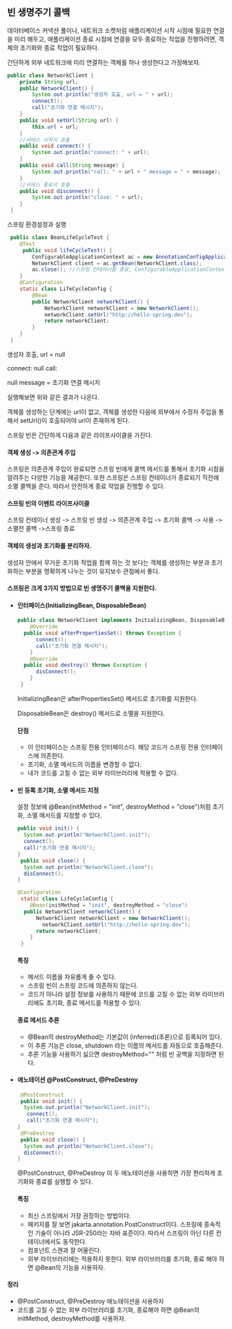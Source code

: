 ## 빈 생명주기 콜백

데이터베이스 커넥션 풀이나, 네트워크 소켓처럼 애플리케이션 시작 시점에 필요한 연결을 미리 해두고, 애플리케이션 종료 시점에 연결을 모두 종료하는 작업을 진행하려면, 객체의 초기화와 종료 작업이 필요하다.

간단하게 외부 네트워크에 미리 연결하는 객체를 하나 생성한다고 가정해보자.

```java
public class NetworkClient {
 	private String url;
 	public NetworkClient() {
 		System.out.println("생성자 호출, url = " + url);
 		connect();
 		call("초기화 연결 메시지");
    }
	public void setUrl(String url) {
 		this.url = url;
    }
 	//서비스 시작시 호출
	public void connect() {
 		System.out.println("connect: " + url);
    }
 	public void call(String message) {
 		System.out.println("call: " + url + " message = " + message);
    }
 	//서비스 종료시 호출
	public void disconnect() {
 		System.out.println("close: " + url);
    }
 }
```

스프링 환경설정과 실행

```java
 public class BeanLifeCycleTest {
    @Test
	 public void lifeCycleTest() {
 		ConfigurableApplicationContext ac = new AnnotationConfigApplicationContext(LifeCycleConfig.class);
 		NetworkClient client = ac.getBean(NetworkClient.class);
        ac.close(); //스프링 컨테이너를 종료, ConfigurableApplicationContext 필요
    }
    @Configuration
 	static class LifeCycleConfig {
        @Bean
 		public NetworkClient networkClient() {
 			NetworkClient networkClient = new NetworkClient();
            networkClient.setUrl("http://hello-spring.dev");
 			return networkClient;
        }
    }
 }
```

생성자 호출, url = null 

connect: null call: 

null message = 초기화 연결 메시지

실행해보면 위와 같은 결과가 나온다.

객체를 생성하는 단계에는 url이 없고, 객체를 생성한 다음에 외부에서 수정자 주입을 통해서 setUrl()이 호출되어야 url이 존재하게 된다.

스프링 빈은 간단하게 다음과 같은 라이프사이클을 가진다.

#### 객체 생성 -> 의존관계 주입

스프링은 의존관계 주입이 완료되면 스프링 빈에게 콜백 메서드를 통해서 초기화 시점을 알려주는 다양한 기능을 제공한다. 또한 스프링은 스프링 컨테이너가 종료되기 직전에 소멸 콜백을 준다. 따라서 안전하게 종료 작업을 진행할 수 있다.

#### 스프링 빈의 이벤트 라이프사이클

스프링 컨테이너 생성 -> 스프링 빈 생성 -> 의존관계 주입 -> 초기화 콜백 -> 사용 -> 소멸전 콜백 ->스프링 종료

#### 객체의 생성과 초기화를 분리하자.

생성자 안에서 무거운 초기화 작업을 함께 하는 것 보다는 객체를 생성하는 부분과 초기화하는 부분을 명확하게 나누는 것이 유지보수 관점에서 좋다.

#### 스프링은 크게 3가지 방법으로 빈 생명주기 콜백을 지원한다.

* #### 인터페이스(InitializingBean, DisposableBean)

  ```java
  public class NetworkClient implements InitializingBean, DisposableBean {
      @Override
   	public void afterPropertiesSet() throws Exception {
   		connect();
   		call("초기화 연결 메시지");
      }
      @Override
   	public void destroy() throws Exception {
   		disConnect();
      }
   }
  ```

  InitializingBean은 afterPropertiesSet() 메서드로 초기화를 지원한다.

  DisposableBean은 destroy() 메서드로 소멸을 지원한다.

  #### 단점

  * 이 인터페이스는 스프링 전용 인터페이스다. 해당 코드가 스프링 전용 인터페이스에 의존한다.
  * 초기화, 소멸 메서드의 이름을 변경할 수 없다.
  * 내가 코드를 고칠 수 없는 외부 라이브러리에 적용할 수 없다.

* #### 빈 등록 초기화, 소멸 메서드 지정

  설정 정보에 @Bean(initMethod = "init", destroyMethod = "close")처럼 초기화, 소멸 메서드를 지정할 수 있다.

  ```java
  public void init() {
   	System.out.println("NetworkClient.init");
   	connect();
   	call("초기화 연결 메시지");
  }
   public void close() {
   	System.out.println("NetworkClient.close");
   	disConnect();
  }
  ```

  ```java
  @Configuration
   static class LifeCycleConfig {
      @Bean(initMethod = "init", destroyMethod = "close")
   	public NetworkClient networkClient() {
   		NetworkClient networkClient = new NetworkClient();
          networkClient.setUrl("http://hello-spring.dev");
   		return networkClient;
      }
   }
  ```

  #### 특징

  * 메서드 이름을 자유롭게 줄 수 있다.
  * 스프링 빈이 스프링 코드에 의존하지 않는다.
  * 코드가 아니라 설정 정보를 사용하기 때문에 코드를 고칠 수 없는 외부 라이브러리에도 초기화, 종료 메서드를 적용할 수 있다.

  #### 종료 메서드 추론

  * @Bean의 destroyMethod는 기본값이 (inferred)(추론)으로 등록되어 있다.
  * 이 추론 기능은 close, shutdown 라는 이름의 메서드를 자동으로 호출해준다.
  * 추론 기능을 사용하기 싫으면 destroyMethod="" 처럼 빈 공백을 지정하면 된다.

* #### 애노테이션 @PostConstruct, @PreDestroy

  ```java
   @PostConstruct
   public void init() {
   	System.out.println("NetworkClient.init");
  	 connect();
  	 call("초기화 연결 메시지");
  }
   @PreDestroy
   public void close() {
   	System.out.println("NetworkClient.close");
   	disConnect();
  }
  ```

  @PostConstruct, @PreDestroy 이 두 애노테이션을 사용하면 가장 편리하게 초기화와 종료를 실행할 수 있다.

  #### 특징

  * 최신 스프링에서 가장 권장하는 방법이다.
  * 패키지를 잘 보면 jakarta.annotation.PostConstruct이다. 스프링에 종속적인 기술이 아니라 JSR-250라는 자바 표준이다. 따라서 스프링이 아닌 다른 컨테이너에서도 동작한다.
  * 컴포넌트 스캔과 잘 어울린다.
  * 외부 라이브러리에는 적용하지 못한다. 외부 라이브러리를 초기화, 종료 해야 하면 @Bean의 기능을 사용하자.

#### 정리

* @PostConstruct, @PreDestroy 애노테이션을 사용하자
* 코드를 고칠 수 없는 외부 라이브러리를 초기화, 종료해야 하면 @Bean의 initMethod, destroyMethod를 사용하자.

